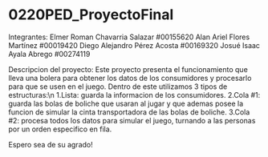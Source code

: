 # 0220PED_ProyectoFinal
Integrantes:
Elmer Roman Chavarria Salazar	#00155620
Alan Ariel Flores Martínez		#00019420
Diego Alejandro Pérez Acosta	#00169320
Josué Isaac Ayala Abrego		  #00274119

Descripcion del proyecto:
Este proyecto presenta el funcionamiento que lleva una bolera para obtener los datos de los consumidores y procesarlo para que se usen en el juego.
Dentro de este utilizamos 3 tipos de estructuras:\n
1.Lista: guarda la informacion de los consumidores.
2.Cola #1: guarda las bolas de boliche que usaran al jugar y que ademas posee la funcion de simular la cinta transportadora de las bolas de boliche.
3.Cola #2: procesa todos los datos para simular el juego, turnando a las personas por un orden especifico en fila.

Espero sea de su agrado!

